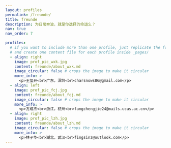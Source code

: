 ```yaml
---
layout: profiles
permalink: /freunde/
title: freunde
description: 为日常奔波，就是你选择的命运么？
nav: true
nav_order: 7

profiles:
  # if you want to include more than one profile, just replicate the following block
  # and create one content file for each profile inside _pages/
  - align: right
    image: prof_pic_wxk.jpg
    content: freunde/about_wxk.md
    image_circular: false # crops the image to make it circular
    more_info: >
      <p>王玺开<br>广东，深圳<br>charsnows86@gmail.com</p>
  - align: left
    image: prof_pic_fcj.jpg
    content: freunde/about_fcj.md
    image_circular: false # crops the image to make it circular
    more_info: >
      <p>方成杰<br>浙江，杭州<br>fangchengjie24@mails.ucas.ac.cn</p>
  - align: right
    image: prof_pic_lzh.jpg
    content: freunde/about_lzh.md
    image_circular: false # crops the image to make it circular
    more_info: >
      <p>林子华<br>湖北，武汉<br>fingsinz@outlook.com</p>
---
```

